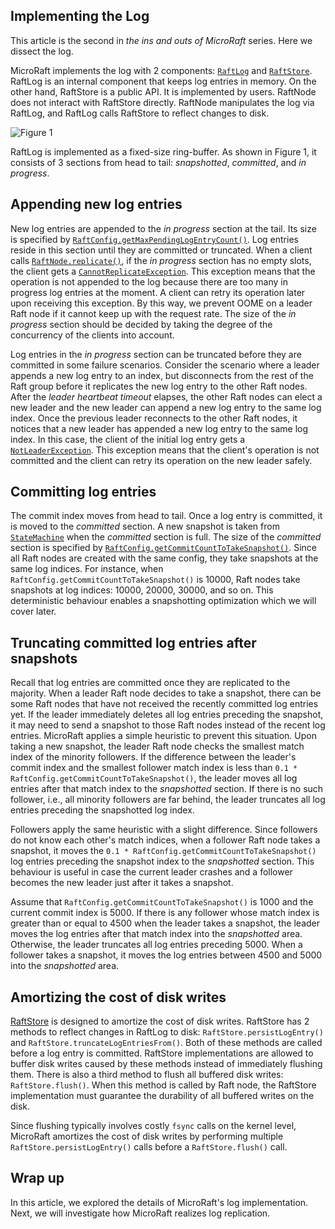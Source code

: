 ## Implementing the Log

This article is the second in _the ins and outs of MicroRaft_ series. Here we
dissect the log.

MicroRaft implements the log with 2 components: [`RaftLog`](https://github.com/MicroRaft/MicroRaft/blob/v0.3/microraft/src/main/java/io/microraft/impl/log/RaftLog.java) and [`RaftStore`](https://github.com/MicroRaft/MicroRaft/blob/v0.3/microraft/src/main/java/io/microraft/persistence/RaftStore.java).
RaftLog is an internal component that keeps log entries in memory. On the other
hand, RaftStore is a public API. It is implemented by users. RaftNode does not
interact with RaftStore directly. RaftNode manipulates the log via RaftLog, and
RaftLog calls RaftStore to reflect changes to disk.

![Figure 1](https://microraft.io/img/blog3-fig1.png)

RaftLog is implemented as a fixed-size ring-buffer. As shown in Figure 1, it
consists of 3 sections from head to tail: _snapshotted_, _committed_, and _in
progress_.

## Appending new log entries

New log entries are appended to the _in progress_ section at the tail.  Its size
is specified by [`RaftConfig.getMaxPendingLogEntryCount()`](https://github.com/MicroRaft/MicroRaft/blob/v0.3/microraft/src/main/java/io/microraft/RaftConfig.java#L213). Log entries reside in
this section until they are committed or truncated. When a client calls
[`RaftNode.replicate()`](https://github.com/MicroRaft/MicroRaft/blob/v0.3/microraft/src/main/java/io/microraft/RaftNode.java#L258), if the _in progress_ section has no empty slots, the
client gets a [`CannotReplicateException`](https://github.com/MicroRaft/MicroRaft/blob/v0.3/microraft/src/main/java/io/microraft/exception/CannotReplicateException.java). This exception means that the
operation is not appended to the log because there are too many in progress log
entries at the moment. A client can retry its operation later upon receiving
this exception. By this way, we prevent OOME on a leader Raft node if it cannot
keep up with the request rate. The size of the _in progress_ section should be
decided by taking the degree of the concurrency of the clients into account.

Log entries in the _in progress_ section can be truncated before they are
committed in some failure scenarios. Consider the scenario where a leader
appends a new log entry to an index, but disconnects from the rest of the Raft
group before it replicates the new log entry to the other Raft nodes. After the
_leader heartbeat timeout_ elapses, the other Raft nodes can elect a new leader
and the new leader can append a new log entry to the same log index. Once the
previous leader reconnects to the other Raft nodes, it notices that a new
leader has appended a new log entry to the same log index. In this case, the
client of the initial log entry gets a [`NotLeaderException`](https://github.com/MicroRaft/MicroRaft/blob/v0.3/microraft/src/main/java/io/microraft/exception/NotLeaderException.java). This exception
means that the client's operation is not committed and  the client can retry its
operation on the new leader safely.

## Committing log entries

The commit index moves from head to tail. Once a log entry is committed, it is
moved to the _committed_ section. A new snapshot is taken from [`StateMachine`](https://github.com/MicroRaft/MicroRaft/blob/v0.3/microraft/src/main/java/io/microraft/statemachine/StateMachine.java)
when the _committed_ section is full. The size of the _committed_ section is
specified by [`RaftConfig.getCommitCountToTakeSnapshot()`](https://github.com/MicroRaft/MicroRaft/blob/v0.3/microraft/src/main/java/io/microraft/RaftConfig.java#L231). Since all Raft nodes
are created with the same config, they take snapshots at the same log indices.
For instance, when `RaftConfig.getCommitCountToTakeSnapshot()` is 10000, Raft
nodes take snapshots at log indices: 10000, 20000, 30000, and so on. This
deterministic behaviour enables a snapshotting optimization which we will cover
later.

## Truncating committed log entries after snapshots

Recall that log entries are committed once they are replicated to the majority.
When a leader Raft node decides to take a snapshot, there can be some Raft nodes
that have not received the recently committed log entries yet. If the leader
immediately deletes all log entries preceding the snapshot, it may need to send
a snapshot to those Raft nodes instead of the recent log entries. MicroRaft
applies a simple heuristic to prevent this situation. Upon taking a new
snapshot, the leader Raft node checks the smallest match index of the minority
followers. If the difference between the leader's commit index and the smallest
follower match index is less than `0.1 *
RaftConfig.getCommitCountToTakeSnapshot()`, the leader moves all log entries
after that match index to the _snapshotted_ section. If there is no such
follower, i.e., all minority followers are far behind, the leader truncates all
log entries preceding the snapshotted log index.

Followers apply the same heuristic with a slight difference. Since followers do
not know each other's match indices, when a follower Raft node takes a snapshot,
it moves the `0.1 * RaftConfig.getCommitCountToTakeSnapshot()` log entries
preceding the snapshot index to the _snapshotted_ section. This behaviour is
useful in case the current leader crashes and a follower becomes the new leader
just after it takes a snapshot.

Assume that `RaftConfig.getCommitCountToTakeSnapshot()` is 1000 and the current
commit index is 5000. If there is any follower whose match index is greater than
or equal to 4500 when the leader takes a snapshot, the leader moves the log
entries after that match index into the _snapshotted_ area. Otherwise, the
leader truncates all log entries preceding 5000. When a follower takes a
snapshot, it moves the log entries between 4500 and 5000 into the _snapshotted_
area.

## Amortizing the cost of disk writes

[RaftStore](https://github.com/MicroRaft/MicroRaft/blob/v0.3/microraft/src/main/java/io/microraft/persistence/RaftStore.java) is designed to amortize the cost of disk writes. RaftStore has 2
methods to reflect changes in RaftLog to disk: `RaftStore.persistLogEntry()` and
`RaftStore.truncateLogEntriesFrom()`. Both of these methods are called before a log entry
is committed. RaftStore implementations are allowed to buffer disk writes caused
by these methods instead of immediately flushing them. There is also a third
method to flush all buffered disk writes: `RaftStore.flush()`. When this method
is called by Raft node, the RaftStore implementation must guarantee the
durability of all buffered writes on the disk.

Since flushing typically involves costly `fsync` calls on the kernel level,
MicroRaft amortizes the cost of disk writes by performing multiple
`RaftStore.persistLogEntry()` calls before a `RaftStore.flush()` call.

## Wrap up

In this article, we explored the details of MicroRaft's log implementation.
Next, we will investigate how MicroRaft realizes log replication.
